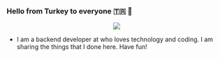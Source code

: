 ### Hello from Turkey to everyone 🇹🇷 👋


<p align="center">
  <img align="center"  src="https://github.com/srknzl/srknzl/images/logo.png">
</p>

* I am a backend developer at who loves technology and coding. I am sharing the things that I done here. Have fun!
